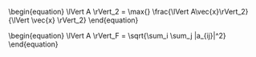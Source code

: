 \begin{equation}
\lVert A \rVert_2 = \max{} \frac{\lVert A\vec{x}\rVert_2}{\lVert \vec{x} \rVert_2}
\end{equation}

\begin{equation}
\lVert A \rVert_F = \sqrt{\sum_i \sum_j |a_{ij}|^2}
\end{equation}